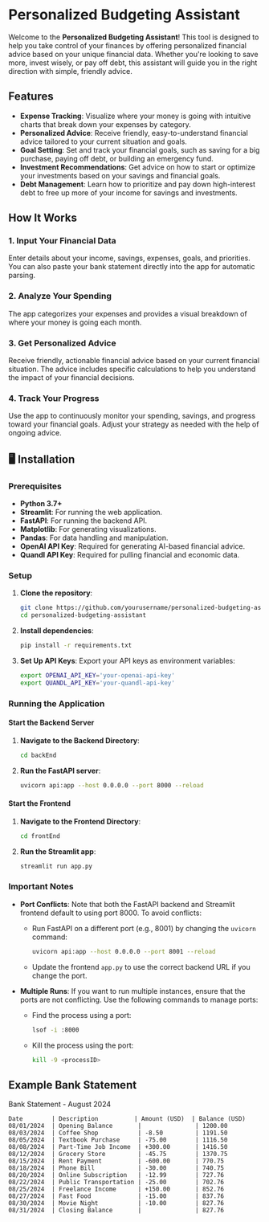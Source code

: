 # Personalized Budgeting Assistant

Welcome to the **Personalized Budgeting Assistant**! This tool is designed to help you take control of your finances by offering personalized financial advice based on your unique financial data. Whether you're looking to save more, invest wisely, or pay off debt, this assistant will guide you in the right direction with simple, friendly advice.

## Features

- **Expense Tracking**: Visualize where your money is going with intuitive charts that break down your expenses by category.
- **Personalized Advice**: Receive friendly, easy-to-understand financial advice tailored to your current situation and goals.
- **Goal Setting**: Set and track your financial goals, such as saving for a big purchase, paying off debt, or building an emergency fund.
- **Investment Recommendations**: Get advice on how to start or optimize your investments based on your savings and financial goals.
- **Debt Management**: Learn how to prioritize and pay down high-interest debt to free up more of your income for savings and investments.

## How It Works

### 1. Input Your Financial Data
Enter details about your income, savings, expenses, goals, and priorities. You can also paste your bank statement directly into the app for automatic parsing.

### 2. Analyze Your Spending
The app categorizes your expenses and provides a visual breakdown of where your money is going each month.

### 3. Get Personalized Advice
Receive friendly, actionable financial advice based on your current financial situation. The advice includes specific calculations to help you understand the impact of your financial decisions.

### 4. Track Your Progress
Use the app to continuously monitor your spending, savings, and progress toward your financial goals. Adjust your strategy as needed with the help of ongoing advice.

## 🖥️ Installation

### Prerequisites

- **Python 3.7+**
- **Streamlit**: For running the web application.
- **FastAPI**: For running the backend API.
- **Matplotlib**: For generating visualizations.
- **Pandas**: For data handling and manipulation.
- **OpenAI API Key**: Required for generating AI-based financial advice.
- **Quandl API Key**: Required for pulling financial and economic data.

### Setup

1. **Clone the repository**:
   ```bash
   git clone https://github.com/yourusername/personalized-budgeting-assistant.git
   cd personalized-budgeting-assistant
   ```

2. **Install dependencies**:
   ```bash
   pip install -r requirements.txt
   ```

3. **Set Up API Keys**:
   Export your API keys as environment variables:
   ```bash
   export OPENAI_API_KEY='your-openai-api-key'
   export QUANDL_API_KEY='your-quandl-api-key'
   ```

### Running the Application

#### Start the Backend Server

1. **Navigate to the Backend Directory**:
   ```bash
   cd backEnd
   ```

2. **Run the FastAPI server**:
   ```bash
   uvicorn api:app --host 0.0.0.0 --port 8000 --reload
   ```

#### Start the Frontend

1. **Navigate to the Frontend Directory**:
   ```bash
   cd frontEnd
   ```

2. **Run the Streamlit app**:
   ```bash
   streamlit run app.py
   ```

### Important Notes

- **Port Conflicts**: Note that both the FastAPI backend and Streamlit frontend default to using port 8000. To avoid conflicts:
  - Run FastAPI on a different port (e.g., 8001) by changing the `uvicorn` command:
    ```bash
    uvicorn api:app --host 0.0.0.0 --port 8001 --reload
    ```
  - Update the frontend `app.py` to use the correct backend URL if you change the port.

- **Multiple Runs**: If you want to run multiple instances, ensure that the ports are not conflicting. Use the following commands to manage ports:
  - Find the process using a port:
    ```bash
    lsof -i :8000
    ```
  - Kill the process using the port:
    ```bash
    kill -9 <processID>
    ```

## Example Bank Statement

Bank Statement - August 2024

```plaintext
Date        | Description          | Amount (USD)  | Balance (USD)
08/01/2024  | Opening Balance       |               | 1200.00
08/03/2024  | Coffee Shop           | -8.50         | 1191.50
08/05/2024  | Textbook Purchase     | -75.00        | 1116.50
08/08/2024  | Part-Time Job Income  | +300.00       | 1416.50
08/12/2024  | Grocery Store         | -45.75        | 1370.75
08/15/2024  | Rent Payment          | -600.00       | 770.75
08/18/2024  | Phone Bill            | -30.00        | 740.75
08/20/2024  | Online Subscription   | -12.99        | 727.76
08/22/2024  | Public Transportation | -25.00        | 702.76
08/25/2024  | Freelance Income      | +150.00       | 852.76
08/27/2024  | Fast Food             | -15.00        | 837.76
08/30/2024  | Movie Night           | -10.00        | 827.76
08/31/2024  | Closing Balance       |               | 827.76
```
